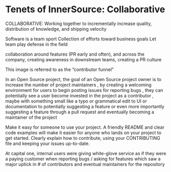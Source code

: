 # Tenets of InnerSource: Collaborative

COLLABORATIVE: Working together to incrementally increase quality, distribution of knowledge, and shipping velocity

Software is a team sport
Collection of efforts toward business goals
Let team play defense in the field

collaboration around features (PR early and often), and across the company, creating awareness in downstream teams, creating a PR culture

This image is referred to as the “contributor funnel” 

In an Open Source project, the goal of an Open Source project owner is to increase the number of project maintainers , by creating a  welcoming environment for users to begin posting issues for reporting bugs , they can potentially see a user become invested in the project as a contributor , maybe with something small like a typo or grammatical edit to UI or documentation to potentially suggesting a feature or even more importantly suggesting a feature through a pull request and eventually becoming a maintainer of the project

Make it easy for someone to use your project. A friendly README and clear code examples will make it easier for anyone who lands on your project to get started.
Clearly explain how to contribute, using your CONTRIBUTING file and keeping your issues up-to-date.

At capital one, internal users were giving white-glove service as if they were a paying customer when reporting bugs / asking for features which saw a major uptick in # of contributors and eventual maintainers for the repository 
